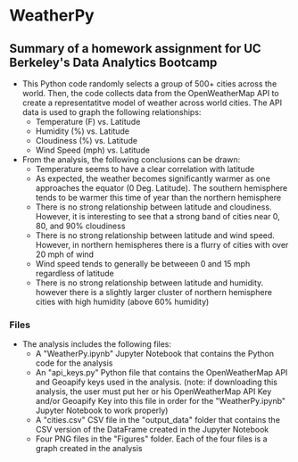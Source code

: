 # WeatherPy
## Summary of a homework assignment for UC Berkeley's Data Analytics Bootcamp
* This Python code randomly selects a group of 500+ cities across the world. Then, the code collects data from the OpenWeatherMap API to create a representatitve model of weather across world cities. The API data is used to graph the following relationships:
    * Temperature (F) vs. Latitude
    * Humidity (%) vs. Latitude
    * Cloudiness (%) vs. Latitude
    * Wind Speed (mph) vs. Latitude
* From the analysis, the following conclusions can be drawn:
    * Temperature seems to have a clear correlation with latitude
    * As expected, the weather becomes significantly warmer as one approaches the equator (0 Deg. Latitude). The southern hemisphere tends to be warmer this time of year than the northern hemisphere
    * There is no strong relationship between latitude and cloudiness. However, it is interesting to see that a strong band of cities near 0, 80, and 90% cloudiness
    * There is no strong relationship between latitude and wind speed. However, in northern hemispheres there is a flurry of cities with over 20 mph of wind
    * Wind speed tends to generally be betweeen 0 and 15 mph regardless of latitude
    * There is no strong relationship between latitude and humidity. however there is a slightly larger cluster of northern hemisphere cities with high humidity (above 60% humidity)

### Files
* The analysis includes the following files:
    * A "WeatherPy.ipynb" Jupyter Notebook that contains the Python code for the analysis
    * An "api_keys.py" Python file that contains the OpenWeatherMap API and Geoapify keys used in the analysis. (note: if downloading this analysis, the user must put her or his OpenWeatherMap API Key and/or Geoapify Key into this file in order for the "WeatherPy.ipynb" Jupyter Notebook to work properly)
    * A "cities.csv" CSV file in the "output_data" folder that contains the CSV version of the DataFrame created in the Jupyter Notebook
    * Four PNG files in the "Figures" folder. Each of the four files is a graph created in the analysis

